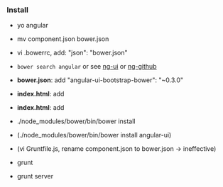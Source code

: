 
### Install

- yo angular
- mv component.json bower.json
- vi .bowerrc, add: "json": "bower.json"

- `bower search angular` or see [ng-ui](http://angular-ui.github.io/bootstrap/) or [ng-github](https://github.com/angular-ui/bootstrap/tree/gh-pages#readme)
- **bower.json**: add "angular-ui-bootstrap-bower": "~0.3.0"
- **index.html**: add <link rel="stylesheet" href="styles/bootstrap-2.3.1/bootstrap.css">
- **index.html**: add <script src="components/angular-ui-bootstrap-bower/ui-bootstrap-tpls.js"></script>

- ./node_modules/bower/bin/bower install
- (./node_modules/bower/bin/bower install angular-ui)
- (vi Gruntfile.js, rename component.json to bower.json -> ineffective)

- grunt
- grunt server

 

